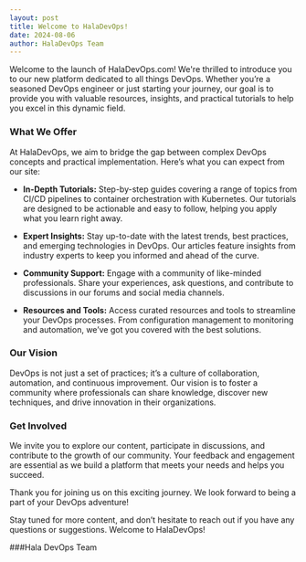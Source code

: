 ```yaml
---
layout: post
title: Welcome to HalaDevOps!
date: 2024-08-06
author: HalaDevOps Team
---
```


Welcome to the launch of HalaDevOps.com! We're thrilled to introduce you to our new platform dedicated to all things DevOps. Whether you’re a seasoned DevOps engineer or just starting your journey, our goal is to provide you with valuable resources, insights, and practical tutorials to help you excel in this dynamic field.

### What We Offer

At HalaDevOps, we aim to bridge the gap between complex DevOps concepts and practical implementation. Here’s what you can expect from our site:

- **In-Depth Tutorials:** Step-by-step guides covering a range of topics from CI/CD pipelines to container orchestration with Kubernetes. Our tutorials are designed to be actionable and easy to follow, helping you apply what you learn right away.

- **Expert Insights:** Stay up-to-date with the latest trends, best practices, and emerging technologies in DevOps. Our articles feature insights from industry experts to keep you informed and ahead of the curve.

- **Community Support:** Engage with a community of like-minded professionals. Share your experiences, ask questions, and contribute to discussions in our forums and social media channels.

- **Resources and Tools:** Access curated resources and tools to streamline your DevOps processes. From configuration management to monitoring and automation, we’ve got you covered with the best solutions.

### Our Vision

DevOps is not just a set of practices; it’s a culture of collaboration, automation, and continuous improvement. Our vision is to foster a community where professionals can share knowledge, discover new techniques, and drive innovation in their organizations.

### Get Involved

We invite you to explore our content, participate in discussions, and contribute to the growth of our community. Your feedback and engagement are essential as we build a platform that meets your needs and helps you succeed.

Thank you for joining us on this exciting journey. We look forward to being a part of your DevOps adventure!

Stay tuned for more content, and don’t hesitate to reach out if you have any questions or suggestions. Welcome to HalaDevOps!

###Hala DevOps Team
